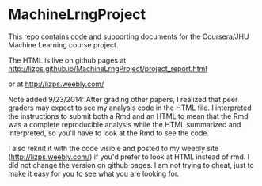 MachineLrngProject
==================

This repo contains code and supporting documents for the Coursera/JHU Machine Learning course project.

The HTML is live on github pages at http://lizps.github.io/MachineLrngProject/project_report.html 

or at http://lizps.weebly.com/

Note added 9/23/2014:
After grading other papers, I realized that peer graders may expect to see my analysis code in the HTML file.
I interpreted the instructions to submit both a Rmd and an HTML to mean that the Rmd was a complete reproducible
analysis while the HTML summarized and interpreted, so you'll have to look at the Rmd to see the code.

I also reknit it with the code visible and posted to my weebly site (http://lizps.weebly.com/) if you'd prefer 
to look at HTML instead of rmd. I did not change the version on github pages. 
I am not trying to cheat, just to make it easy for you to see what you are looking for. 
